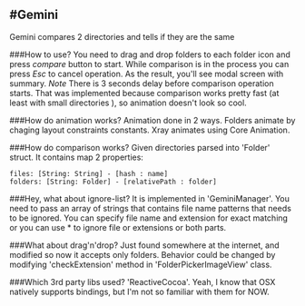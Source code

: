 #Gemini
---
Gemini compares 2 directories and tells if they are the same

###How to use?
You need to drag and drop folders to each folder icon and press *compare* button to start. While comparison is in the process you can press *Esc* to cancel operation. As the result, you'll see modal screen with summary.
*Note* There is 3 seconds delay before comparison operation starts. That was implemented because comparison works pretty fast (at least with small directories ), so animation doesn't look so cool.

###How do animation works?
Animation done in 2 ways. Folders animate by chaging layout constraints constants. Xray animates using Core Animation.

###How do comparison works?
Given directories parsed into 'Folder' struct. It contains map 2 properties:

    files: [String: String] - [hash : name]
    folders: [String: Folder] - [relativePath : folder]

###Hey, what about ignore-list?
It is implemented in 'GeminiManager'. You need to pass an array of strings that contains file name patterns that needs to be ignored. You can specify file name and extension for exact matching or you can use * to ignore file or extensions or both parts.

###What about drag'n'drop?
Just found somewhere at the internet, and modified so now it accepts only folders. Behavior could be changed by modifying 'checkExtension' method in 'FolderPickerImageView' class.

###Which 3rd party libs used?
'ReactiveCocoa'. Yeah, I know that OSX natively supports bindings, but I'm not so familiar with them for NOW.
